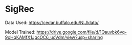 # SigRec
Data Used:
https://cedar.buffalo.edu/NIJ/data/

Model Trained:
https://drive.google.com/file/d/1Qauvbk6vq-9oHqKAMfX1JgcOC6_uoVdm/view?usp=sharing
